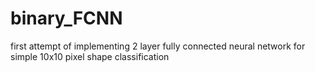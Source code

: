 # binary_FCNN
first attempt of implementing 2 layer fully connected neural network for simple 10x10 pixel shape classification
